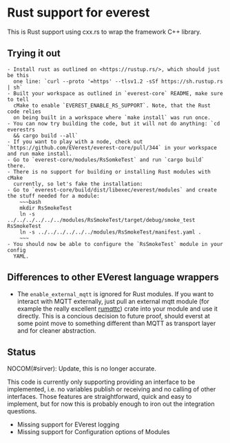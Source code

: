 # Rust support for everest

This is Rust support using cxx.rs to wrap the framework C++ library.

## Trying it out

    - Install rust as outlined on <https://rustup.rs/>, which should just be this
      one line: `curl --proto '=https' --tlsv1.2 -sSf https://sh.rustup.rs | sh`
    - Built your workspace as outlined in `everest-core` README, make sure to tell
      cMake to enable `EVEREST_ENABLE_RS_SUPPORT`. Note, that the Rust code relies
      on being built in a workspace where `make install` was run once.
    - You can now try building the code, but it will not do anything: `cd everestrs
      && cargo build --all`
    - If you want to play with a node, check out `https://github.com/EVerest/everest-core/pull/344` in your workspace and run make install.
    - Go to `everest-core/modules/RsSomkeTest` and run `cargo build` there.
    - There is no support for building or installing Rust modules with cMake
      currently, so let's fake the installation:
    - Go to `everest-core/build/dist/libexec/everest/modules` and create the stuff needed for a module:
        ~~~bash
        mkdir RsSmokeTest
        ln -s ../../../../../../modules/RsSmokeTest/target/debug/smoke_test RsSmokeTest
        ln -s ../../../../../../modules/RsSmokeTest/manifest.yaml . 
        ~~~
    - You should now be able to configure the `RsSmokeTest` module in your config
      YAML.

## Differences to other EVerest language wrappers

- The `enable_external_mqtt` is ignored for Rust modules. If you want to interact
  with MQTT externally, just pull an external mqtt module (for example the
  really excellent [rumqttc](https://docs.rs/rumqttc/latest/rumqttc/)) crate
  into your module and use it directly. This is a concious decision to future
  proof, should everst at some point move to something different than MQTT as
  transport layer and for cleaner abstraction.

## Status

NOCOM(#sirver): Update, this is no longer accurate.

This code is currently only supporting providing an interface to be implemented, i.e. no variables publish or receiving and no calling of other interfaces. Those features are straightforward, quick and easy to implement, but for now this is probably enough to iron out the integration questions.

- Missing support for EVerest logging
- Missing support for Configuration options of Modules
